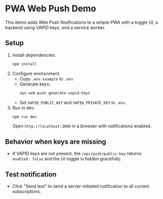 # PWA Web Push Demo

This demo adds Web Push Notifications to a simple PWA with a toggle UI, a backend using VAPID keys, and a service worker.

## Setup

1. Install dependencies:
   ```bash
   npm install
   ```
2. Configure environment:
   - Copy `.env.example` to `.env`
   - Generate keys:
     ```bash
     npx web-push generate-vapid-keys
     ```
   - Set `VAPID_PUBLIC_KEY` and `VAPID_PRIVATE_KEY` in `.env`.
3. Run in dev:
   ```bash
   npm run dev
   ```
   Open `http://localhost:3000` in a browser with notifications enabled.

## Behavior when keys are missing
- If VAPID keys are not present, the `/api/push/public-key` returns `enabled: false` and the UI toggle is hidden gracefully.

## Test notification
- Click "Send test" to send a server-initiated notification to all current subscriptions.